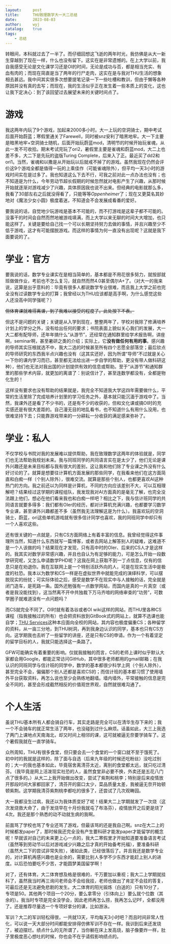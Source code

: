 ```yaml
---
layout:		post
title:		THU致理数学大一大二总结
date:		2023-08-03
author:		wyj
catalog:	true
tags:
    - 总结
---
```


转眼间，本科就过去了一半了。而仔细回想这飞逝的两年时光，我仿佛是从大一新生穿越到了现在一样，什么也没有留下。这实在是非常遗憾的。在上大学以前，我自我感受无论是文化课学习还是OI的时间，无论是成功与否，都是相当充实、有血有肉的；而现在简直是当了两年的行尸走肉，这实在是与我对THU生活的想象相去甚远。我中间其实很多次想要提笔记录一下一些吐槽和教训，但由于懒等各种原因并没有真的去写；而现在，我的生活似乎正在发生着一些本质上的变化，这也让我下定决心：到了该回望过去展望未来的关键时间点了。

# 游戏

我这两年内玩了9个游戏，加起来2000多小时。大一上玩的空洞骑士，期中考试后面开始蔚蓝；寒假里通关了Farewell，同时被snz安利了暗黑地牢。大一下主要是暗黑地牢+空洞骑士随机，后面开始玩蔚蓝mod，清明节的时候开始玩雀魂，从此一发不可收拾。期末考试完玩了ori2，暑假里主要是雀魂和蔚蓝mod，大二上也差不多，大二下是先玩的盗版Turing Complete，后来入了正。最近买了dd2和ori1。当然，雀魂和以撒是从开始玩以后就戒不掉了的游戏。虽然我现在仍然会评价这9个游戏全都是值得一玩的上乘佳作（可能雀魂除外），但平均一天3小时的游戏时间实在是过多了。我也知道这么下去不行，可我之前对此一点办法也没有；也不知道是为什么，今年劳动节超长假期的时候忽然就对电影产生了兴趣，从那时候开始就逐渐对游戏减少了兴趣，具体原因我也说不出来。但经典的电影就那么多，我看了30部左右之后就没得看了，只能等等*Oppenheimer*了；现在又更莫名其妙地对《魔法少女小圆》极度着迷，不知道会不会发展成看番的爱好。

要我说的话，自觉地少玩游戏是基本不可能的，而不打游戏是这辈子都不可能的。没事干的时间会自然而然地被游戏填满，而上大学以来无聊的时间大大增加，也只能这样了。关键是要给自己找一个可以长期坚持努力去做的事情，并且兴趣至少不低于游戏，这才有可能摆脱游戏。而这样的事情为何一直没有出现呢？这就是我下面要说的了。

# 学业：官方

要我说的话，数学专业课实在是相当简单的，基本都是不用花很多努力，就按部就班做做作业，考前也不怎么复习，就自然而然4.0甚至偶尔A+了。（对大一的我来说，这算是出乎意料的：毕竟有很多人都说数学专业很难，而且我上大学之前也完全没有过读数学专业的打算；我曾经以为THU应该都是高手啊，为什么感觉这些人还没高中同学强呢？）

~~但体育课就难得离谱，到了我难以接受的程度了。此处按下不表。~~

但这不是问题的关键；关键是从入学到现在，整整两年了，学校对我除了修满培养计划上的学分之外，没有给出任何的要求；书院表面上貌似关心我们的发展，大一大二都有配导师，还年年搞什么“从游节”，还经常在通知群里给学术报告啊，讲座啊，seminar啊，甚至暑研之类的介绍；实际上，它**没有做任何有用的事**。感兴趣的导师其实压根就选不中，我大二选的时候甚至所有四个志愿全部落空；最后钦点的导师研究的东西我半点兴趣也没有（这其实还好，因为所谓“导师”不过就是关心一下你的课内学习而已，甚至都无法给出进一步自学的帮助，更没有带人做科研这种），他们也无法对我出国的计划提供有效的信息或帮助。至于“从游节”和通知群里的那些学术内容，就更加的离谱了：别说信计了，甚至连数学都没有，全都是物化生的！

这样没有要求也没有帮助的结果就是，我完全不知道我大学这四年需要做什么，平常的生活里除了完成培养计划里的学习任务之外，基本就只能沉湎于游戏中了。当然，我课外还是看了不少书的，还是有不少的收获的，但和文化课或搞OI时的充实感还是有很大差距的。自己漫无目的地乱看书，也不知道什么有用什么没用，也很难坚持下去；只能靠游戏带来的一分耕耘一分收获的满足感来弥补了。

# 学业：私人

不仅学校与书院对我的发展难以提供帮助，我在致理数学这两年的体验就是，同学们也无法帮助我规划未来。我与同班同学的共同语言实在是太少了，他们无论是课外兴趣还是未来目标都与我有很大的差别，这让我和他们除了专业课之外没有什么好讨论的了。就算是想要往计算机方面发展的那些同学，在我看来他们在这方面简直和白痴一样（个别人除外），很难交流。就算是那些个别人，也都更喜欢AI这种热门的方向。我之前还以为同样是计算机，不同的方向应该差别不大，可以互相理解吧？结果经过这学期的课程组队，我发现我对AI方面真的是毫无了解，也完全没法跟上他们，想必在他们看来我也和白痴一样吧？相比之下，我与信计班同学的共同语言就要多得多：我们都有OIer的经历，都对计算机充满兴趣，也都要学习数学专业课，甚至课外兴趣都差不多（虽然我无法理解这是为什么）。我喜欢玩的空洞骑士，蔚蓝，ori这些单机游戏就有很多信计同学也喜欢，我的同班同学中却只有一个人喜欢这些。

还有很关键的一点就是，只有CS方面网络上有着丰富的信息。我曾经觉得这件事理所当然，知道什么东西就写一篇博客，或者去网站上解答别人的疑难，这难道不是一个人该做的吗？结果现在才发现，只有高中时的OIer、后来的CS人才是这样的。我其实对数学非常感兴趣，并且也自认为有足够的能力，可是怎么开始一段数学研究呢，又怎么申请数学PHD呢？这我在网上获取不到一丁点信息，仅有的信息只是在劝退你。我在互联网上是一个特别活跃外向的人，可是在现实生活中是极度的社恐。我本以为数学和CS一样是在虚拟世界中就能完成的演绎科学，可以摆脱现实的纷扰；可实际体验之后，感受是数学不在现实中与人接触的话，完全就是闭门造车，是死路一条。国外还勉强有一点数学网站，而国内是真的一片真空（或者是我没能找到），这当然离不开中共独裁下万马齐喑的网络审查的“功劳”，可数学圈子就难道没有一点问题吗？

而CS就完全不同了。OI时就有着洛谷或者OI wiki这样的网站，而THU里各种CS课程（指我接触过的所有）也会把资料放到GitBook式的网站上，就算不选课也能自学；[THU Services](https://thu.services/)这种本应面向全校的网站，其内容也极度偏重CS；各种留学的资料，从一亩三分地，到THU树洞，再到我身边认识的同学，基本也只有CS方向。这学期我也去听了一些留学的讲座，还是只有CS的申请。作为一个有着坚定的留学目标的人，我就只能选择这一条路了。

GFW可能确实有着重要的影响。仅就我接触的而言，CS的老师上课时似乎默认大家都会用Google，都能正常访问GitHub，其中很多老师都用的gmail邮箱；在我认识的同班同学与信计班的同学中，数学的基本都很少科学上网（个别人除外），甚至完全不会，偏偏那个别人还都是喜欢CS的；而信计班的基本都习惯了使用墙外平台获取资料，再怎么说也至少会熟练地翻墙。墙内墙外，平常接触的信息是完全不同的，甚至会形成截然相反的价值观世界观，自然就很难沟通了。

# 个人生活

虽说THU基本所有人都会骑自行车，其实走路是完全可以在清华生存下来的；我一个不会骑车的就正常生活了两年，也没碰到过什么麻烦。话虽如此，大三上我选了两门上课地点天南海北，却又时间上相邻的课，这可就被逼无奈要学骑车了。这个暑假我就在一直学骑车。

众所周知，THU有很多食堂，但只要会去一个食堂的一个窗口就不至于饿死了。初中时的我就是这样的，除了面与自选（后来九年级的时候还吃粉丝）没吃过别的；大一的我也基本如此，毕竟宿舍离清芬太近，离别的食堂都太远，就只吃过清芬。（我毕竟是网上活泼现实社恐的人，虽然食堂非必要不换，外卖还是五花八门点了很多的。）从大二上我开始做出改变，尝试了紫荆和桃李；特别是后来疫情放开那段时间大家都回家了，清芬开的窗口太少，菜品质量太差，我被逼无奈开始顿顿紫荆。这学期我清芬紫荆桃李都吃的很多了，还尝试了几次观畴园。

大一我都没生过病，我还以为我体质变好了呢！结果大二上学期就发了一次烧（这次发烧救大命了，由于发烧早在十月份我就屯了布洛芬），疫情放开之后更是烧了4次。我还是那个熟悉的动不动就生病的我啊。

前面骂了学校也骂了专业还骂了游戏，但最该骂的还是我自己啊。snz在大二上的时候都发paper了，那时候我还完全没有产生要科研才能发paper才能留学的概念呢！早就该对自己的未来更上心一点的，我大二寒假里才开始知道要准备语言考试（虽然等到劳动节以后对游戏减少兴趣之后才真的开始备考托福），要准备科研（虽然大二下的尝试非常失败），诸如此类，已经很落后了。并且我还是数学专业的，对计算机再感兴趣也是业余的，需要比别人多学不少东西才能赶上别人的进度。以后恐怕要吃不少苦，才能圆梦美国留学啊！

对了，还有体育。大二体育想及格是很难的，千万要加以重视；我大二上学期就挂科了，虽然我当时再三询问老师会不会给我挂，老师也做出了肯定不会挂的答复，可最后还是无法避免悲剧的发生。大二体育的阳光锻炼（白送的）只有10分了，专项是50。其他两个项目一个20分，要么拿零分（引体向上）要么就个位数（其余的）。我当时专项是完全没学会，因此老师再怎么捞，我再怎么记PF，全都没用了。还是推荐尽量选一个专项好拿分的课，比如游泳。

军训？大二的军训轻松得很，一共就13天，平均每天3小时吧？而且时间非常人性化，可以说一天大部分时间都能安排得仿佛军训不存在一样。我训到后来还发烧了，被迫摆烂。绩点什么的无所谓了，当你躺在床上发高烧，脑子像要炸一样，肚子里极度恶心想吐的时候，你也会不在乎请假影响绩点的。

